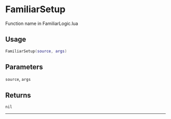# FamiliarSetup
Function name in FamiliarLogic.lua
## Usage
```lua
FamiliarSetup(source, args)
```
## Parameters
`source`, `args`
## Returns
`nil`

---